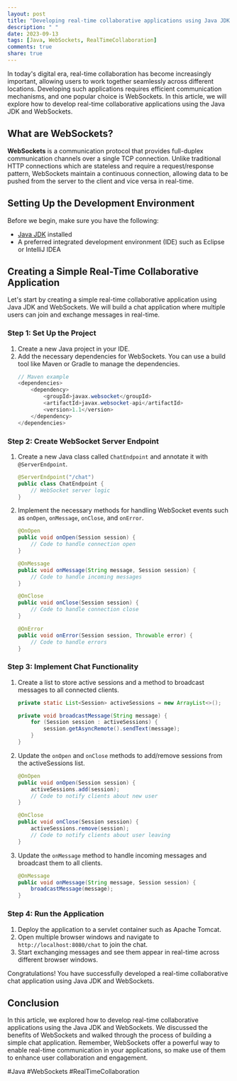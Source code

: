 ```yaml
---
layout: post
title: "Developing real-time collaborative applications using Java JDK and WebSockets"
description: " "
date: 2023-09-13
tags: [Java, WebSockets, RealTimeCollaboration]
comments: true
share: true
---
```


In today's digital era, real-time collaboration has become increasingly important, allowing users to work together seamlessly across different locations. Developing such applications requires efficient communication mechanisms, and one popular choice is WebSockets. In this article, we will explore how to develop real-time collaborative applications using the Java JDK and WebSockets.

## What are WebSockets?

**WebSockets** is a communication protocol that provides full-duplex communication channels over a single TCP connection. Unlike traditional HTTP connections which are stateless and require a request/response pattern, WebSockets maintain a continuous connection, allowing data to be pushed from the server to the client and vice versa in real-time.

## Setting Up the Development Environment

Before we begin, make sure you have the following:

- [Java JDK](https://www.oracle.com/java/technologies/javase-jdk11-downloads.html) installed
- A preferred integrated development environment (IDE) such as Eclipse or IntelliJ IDEA

## Creating a Simple Real-Time Collaborative Application

Let's start by creating a simple real-time collaborative application using Java JDK and WebSockets. We will build a chat application where multiple users can join and exchange messages in real-time.

### Step 1: Set Up the Project

1. Create a new Java project in your IDE.
2. Add the necessary dependencies for WebSockets. You can use a build tool like Maven or Gradle to manage the dependencies.
   ```java
   // Maven example
   <dependencies>
       <dependency>
           <groupId>javax.websocket</groupId>
           <artifactId>javax.websocket-api</artifactId>
           <version>1.1</version>
       </dependency>
   </dependencies>
   ```
   
### Step 2: Create WebSocket Server Endpoint

1. Create a new Java class called `ChatEndpoint` and annotate it with `@ServerEndpoint`.
   ```java
   @ServerEndpoint("/chat")
   public class ChatEndpoint {
       // WebSocket server logic
   }
   ```

2. Implement the necessary methods for handling WebSocket events such as `onOpen`, `onMessage`, `onClose`, and `onError`.
   ```java
   @OnOpen
   public void onOpen(Session session) {
       // Code to handle connection open
   }
   
   @OnMessage
   public void onMessage(String message, Session session) {
       // Code to handle incoming messages
   }
   
   @OnClose
   public void onClose(Session session) {
       // Code to handle connection close
   }
   
   @OnError
   public void onError(Session session, Throwable error) {
       // Code to handle errors
   }
   ```

### Step 3: Implement Chat Functionality

1. Create a list to store active sessions and a method to broadcast messages to all connected clients.
   ```java
   private static List<Session> activeSessions = new ArrayList<>();
   
   private void broadcastMessage(String message) {
       for (Session session : activeSessions) {
           session.getAsyncRemote().sendText(message);
       }
   }
   ```

2. Update the `onOpen` and `onClose` methods to add/remove sessions from the activeSessions list.
   ```java
   @OnOpen
   public void onOpen(Session session) {
       activeSessions.add(session);
       // Code to notify clients about new user
   }
   
   @OnClose
   public void onClose(Session session) {
       activeSessions.remove(session);
       // Code to notify clients about user leaving
   }
   ```

3. Update the `onMessage` method to handle incoming messages and broadcast them to all clients.
   ```java
   @OnMessage
   public void onMessage(String message, Session session) {
       broadcastMessage(message);
   }
   ```

### Step 4: Run the Application

1. Deploy the application to a servlet container such as Apache Tomcat.
2. Open multiple browser windows and navigate to `http://localhost:8080/chat` to join the chat.
3. Start exchanging messages and see them appear in real-time across different browser windows.

Congratulations! You have successfully developed a real-time collaborative chat application using Java JDK and WebSockets.

## Conclusion

In this article, we explored how to develop real-time collaborative applications using the Java JDK and WebSockets. We discussed the benefits of WebSockets and walked through the process of building a simple chat application. Remember, WebSockets offer a powerful way to enable real-time communication in your applications, so make use of them to enhance user collaboration and engagement.

#Java #WebSockets #RealTimeCollaboration